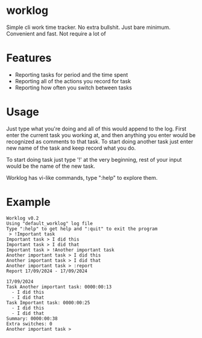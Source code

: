 # worklog

Simple cli work time tracker. No extra bullshit. Just bare minimum. Convenient
and fast. Not require a lot of 

# Features

- Reporting tasks for period and the time spent
- Reporting all of the actions you record for task
- Reporting how often you switch between tasks

# Usage

Just type what you're doing and all of this would append to the log.
First enter the current task you working at, and then anything you enter would
be recognized as comments to that task. To start doing another task just enter
new name of the task and keep record what you do.

To start doing task just type '!' at the very beginning, rest of your input
would be the name of the new task.

Worklog has vi-like commands, type ":help" to explore them.

# Example

```
Worklog v0.2
Using "default_worklog" log file
Type ":help" to get help and ":quit" to exit the program
 > !Important task
Important task > I did this
Important task > I did that
Important task > !Another important task
Another important task > I did this
Another important task > I did that
Another important task > :report
Report 17/09/2024 - 17/09/2024

17/09/2024
Task Another important task: 0000:00:13
  - I did this
  - I did that
Task Important task: 0000:00:25
  - I did this
  - I did that
Summary: 0000:00:38
Extra switches: 0
Another important task > 
```
